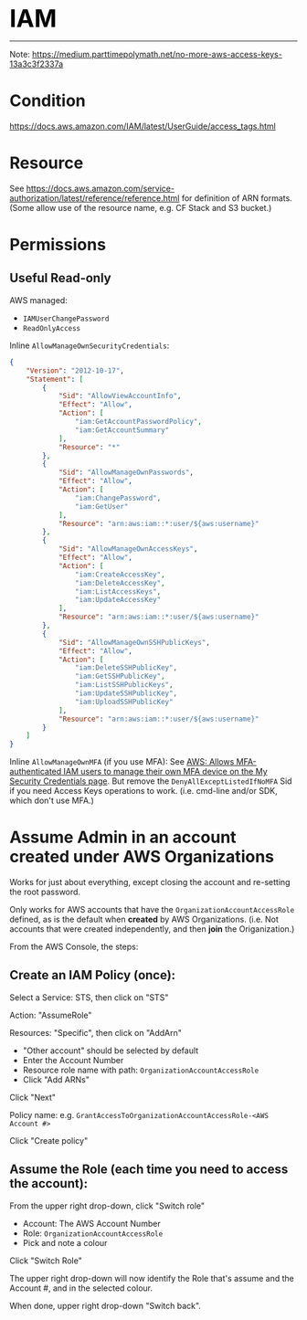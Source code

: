 **<span style="font-size:3em;color:black">IAM</span>**
***

Note: https://medium.parttimepolymath.net/no-more-aws-access-keys-13a3c3f2337a

# Condition

https://docs.aws.amazon.com/IAM/latest/UserGuide/access_tags.html

# Resource

See https://docs.aws.amazon.com/service-authorization/latest/reference/reference.html for definition of ARN formats.  (Some allow use of the resource name, e.g. CF Stack and S3 bucket.)

# Permissions

## Useful Read-only

AWS managed:
- ```IAMUserChangePassword```
- ```ReadOnlyAccess```

Inline ```AllowManageOwnSecurityCredentials```:
```json
{
    "Version": "2012-10-17",
    "Statement": [
        {
            "Sid": "AllowViewAccountInfo",
            "Effect": "Allow",
            "Action": [
                "iam:GetAccountPasswordPolicy",
                "iam:GetAccountSummary"
            ],
            "Resource": "*"
        },
        {
            "Sid": "AllowManageOwnPasswords",
            "Effect": "Allow",
            "Action": [
                "iam:ChangePassword",
                "iam:GetUser"
            ],
            "Resource": "arn:aws:iam::*:user/${aws:username}"
        },
        {
            "Sid": "AllowManageOwnAccessKeys",
            "Effect": "Allow",
            "Action": [
                "iam:CreateAccessKey",
                "iam:DeleteAccessKey",
                "iam:ListAccessKeys",
                "iam:UpdateAccessKey"
            ],
            "Resource": "arn:aws:iam::*:user/${aws:username}"
        },
        {
            "Sid": "AllowManageOwnSSHPublicKeys",
            "Effect": "Allow",
            "Action": [
                "iam:DeleteSSHPublicKey",
                "iam:GetSSHPublicKey",
                "iam:ListSSHPublicKeys",
                "iam:UpdateSSHPublicKey",
                "iam:UploadSSHPublicKey"
            ],
            "Resource": "arn:aws:iam::*:user/${aws:username}"
        }
    ]
}
```

Inline ```AllowManageOwnMFA``` (if you use MFA): See [AWS: Allows MFA-authenticated IAM users to manage their own MFA device on the My Security Credentials page](https://docs.aws.amazon.com/IAM/latest/UserGuide/reference_policies_examples_aws_my-sec-creds-self-manage-mfa-only.html).  But remove the ```DenyAllExceptListedIfNoMFA``` Sid if you need Access Keys operations to work.  (i.e. cmd-line and/or SDK, which don't use MFA.)

# Assume Admin in an account created under AWS Organizations

Works for just about everything, except closing the account and re-setting the root password.

Only works for AWS accounts that have the ```OrganizationAccountAccessRole``` defined, as is the default when **created** by AWS Organizations.  (i.e. Not accounts that were created independently, and then **join** the Origanization.)

From the AWS Console, the steps:

## Create an IAM Policy (once):

Select a Service: STS, then click on "STS"

Action: "AssumeRole"

Resources: "Specific", then click on "AddArn"

- "Other account" should be selected by default
- Enter the Account Number
- Resource role name with path: ```OrganizationAccountAccessRole```
- Click "Add ARNs"

Click "Next"

Policy name: e.g. ```GrantAccessToOrganizationAccountAccessRole-<AWS Account #>```

Click "Create policy"

## Assume the Role (each time you need to access the account):

From the upper right drop-down, click "Switch role"

- Account: The AWS Account Number
- Role: ```OrganizationAccountAccessRole```
- Pick and note a colour

Click "Switch Role"

The upper right drop-down will now identify the Role that's assume and the Account #, and in the selected colour.

When done, upper right drop-down "Switch back".
